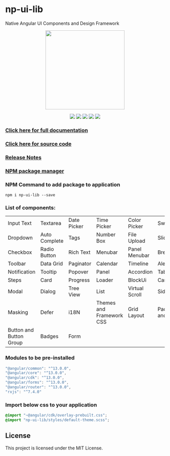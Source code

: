 # np-ui-lib
Native Angular UI Components and Design Framework

<p align="center">
  <img width="250px" height="250px" src="https://raw.githubusercontent.com/np-ui-lib/np-ui-lib/master/src/assets/images/logo-img.png">
</p>

<p align="center">
  <img src="https://raw.githubusercontent.com/np-ui-lib/np-ui-lib/master/src/assets/images/angular.svg">
  <img src="https://raw.githubusercontent.com/np-ui-lib/np-ui-lib/master/src/assets/images/typescript.svg">
  <img src="https://raw.githubusercontent.com/np-ui-lib/np-ui-lib/master/src/assets/images/npm.svg">
  <img src="https://raw.githubusercontent.com/np-ui-lib/np-ui-lib/master/src/assets/images/license.svg">
  <img src="https://raw.githubusercontent.com/np-ui-lib/np-ui-lib/master/src/assets/images/contributions.svg">
</p>

### [Click here for full documentation](https://np-ui-lib.github.io)
### [Click here for source code](https://github.com/np-ui-lib/np-ui-lib)
### [Release Notes](https://github.com/np-ui-lib/np-ui-lib/tree/master/projects/np-ui-lib/CHANGELOG.md)
### [NPM package manager](https://www.npmjs.com/package/np-ui-lib)
### NPM Command to add package to application
```
npm i np-ui-lib --save
```

### List of components:
|                         |               |             |                           |                 |                     |
|-------------------------|---------------|-------------|---------------------------|-----------------|---------------------|
| Input Text              | Textarea      | Date Picker | Time Picker               | Color Picker    | Switch              |
| Dropdown                | Auto Complete | Tags        | Number Box                | File Upload     | Slider              |
| Checkbox                | Radio Button  | Rich Text   | Menubar                   | Panel Menubar   | Breadcrumb          |
| Toolbar                 | Data Grid     | Paginator   | Calendar                  | Timeline        | Alert               |
| Notification            | Tooltip       | Popover     | Panel                     | Accordion       | Tabs                |
| Steps                   | Card          | Progress    | Loader                    | BlockUi         | Carousel            |
| Modal                   | Dialog        | Tree View   | List                      | Virtual Scroll  | Sidepanel           |
| Masking                 | Defer         | i18N        | Themes and Framework CSS  | Grid Layout     | Padding and Margin  |
| Button and Button Group | Badges        | Form        |                           |                 |                     |

### Modules to be pre-installed
```javascript
"@angular/common": "^13.0.0",
"@angular/core": "^13.0.0",
"@angular/cdk": "^13.0.0",
"@angular/forms": "^13.0.0",
"@angular/router": "^13.0.0",
"rxjs": "^7.4.0"
```

### Import below css to your application
```css
@import "~@angular/cdk/overlay-prebuilt.css";
@import "np-ui-lib/styles/default-theme.scss";
```

## License
This project is licensed under the MIT License.
